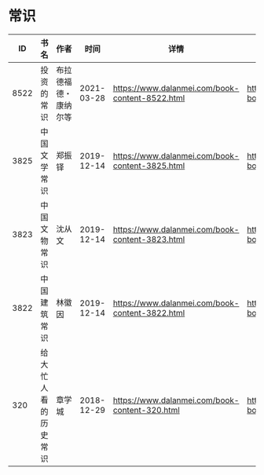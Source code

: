 # 常识

| ID | 书名 | 作者 | 时间 | 详情 | 下载页面 | EPUB下载链接 | MOBI下载链接 | AZW3下载链接 |
| --- | --- | --- | --- | --- | --- | --- | --- | --- |
| 8522 | 投资的常识 | 布拉德福德・康纳尔等 | 2021-03-28 | https://www.dalanmei.com/book-content-8522.html | https://www.dalanmei.com/download-book-8522.html | http://ct.dalanmei.com/f/31084289-571710741-2a98dc | http://ct.dalanmei.com/f/31084289-572114912-53de36 | http://ct.dalanmei.com/f/31084289-572134875-4752a7 |
| 3825 | 中国文学常识 | 郑振铎 | 2019-12-14 | https://www.dalanmei.com/book-content-3825.html | https://www.dalanmei.com/download-book-3825.html | http://ct.dalanmei.com/f/31084289-571549411-41ef19 | http://ct.dalanmei.com/f/31084289-571831295-8259fc | http://ct.dalanmei.com/f/31084289-572065230-39468d |
| 3823 | 中国文物常识 | 沈从文 | 2019-12-14 | https://www.dalanmei.com/book-content-3823.html | https://www.dalanmei.com/download-book-3823.html | http://ct.dalanmei.com/f/31084289-571549424-08a959 | http://ct.dalanmei.com/f/31084289-571831324-a5aafa | http://ct.dalanmei.com/f/31084289-572065245-769dc0 |
| 3822 | 中国建筑常识 | 林徽因 | 2019-12-14 | https://www.dalanmei.com/book-content-3822.html | https://www.dalanmei.com/download-book-3822.html | http://ct.dalanmei.com/f/31084289-571549435-5886f6 | http://ct.dalanmei.com/f/31084289-571831342-ec0748 | http://ct.dalanmei.com/f/31084289-572065247-88ecd1 |
| 320 | 给大忙人看的历史常识 | 章学城 | 2018-12-29 | https://www.dalanmei.com/book-content-320.html | https://www.dalanmei.com/download-book-320.html | http://ct.dalanmei.com/f/31084289-571456233-9b33f2 | http://ct.dalanmei.com/f/31084289-571788504-000c94 | http://ct.dalanmei.com/f/31084289-571891353-1a29d4 |
